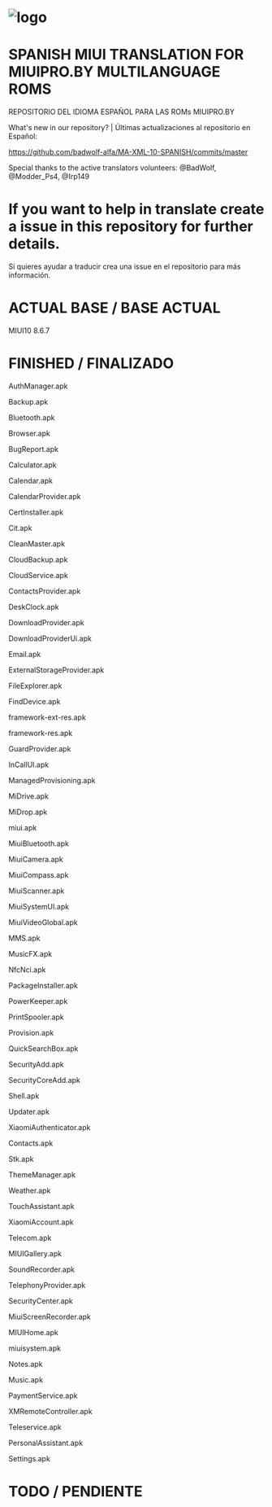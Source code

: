 # ![logo](https://camo.githubusercontent.com/f211c496b82148d536f634f2bfc8be4d89114228/68747470733a2f2f692e696d6775722e636f6d2f7335507343594d2e706e67)

# SPANISH MIUI TRANSLATION FOR MIUIPRO.BY MULTILANGUAGE ROMS
REPOSITORIO DEL IDIOMA ESPAÑOL PARA LAS ROMs MIUIPRO.BY

What's new in our repository?  | Últimas actualizaciones al repositorio en Español:

https://github.com/badwolf-alfa/MA-XML-10-SPANISH/commits/master

Special thanks to the active translators volunteers:
@BadWolf, @Modder_Ps4, @Irp149

# If you want to help in translate create a issue in this repository for further details.

Si quieres ayudar a traducir crea una issue en el repositorio para más información.

# ACTUAL BASE / BASE ACTUAL
MIUI10 8.6.7

# FINISHED / FINALIZADO
AuthManager.apk

Backup.apk

Bluetooth.apk

Browser.apk

BugReport.apk

Calculator.apk

Calendar.apk

CalendarProvider.apk

CertInstaller.apk

Cit.apk

CleanMaster.apk

CloudBackup.apk

CloudService.apk

ContactsProvider.apk

DeskClock.apk

DownloadProvider.apk

DownloadProviderUi.apk

Email.apk

ExternalStorageProvider.apk

FileExplorer.apk

FindDevice.apk

framework-ext-res.apk

framework-res.apk

GuardProvider.apk

InCallUI.apk

ManagedProvisioning.apk

MiDrive.apk

MiDrop.apk

miui.apk

MiuiBluetooth.apk

MiuiCamera.apk

MiuiCompass.apk

MiuiScanner.apk

MiuiSystemUI.apk

MiuiVideoGlobal.apk

MMS.apk

MusicFX.apk

NfcNci.apk

PackageInstaller.apk

PowerKeeper.apk

PrintSpooler.apk

Provision.apk

QuickSearchBox.apk

SecurityAdd.apk

SecurityCoreAdd.apk

Shell.apk

Updater.apk

XiaomiAuthenticator.apk

Contacts.apk

Stk.apk

ThemeManager.apk

Weather.apk

TouchAssistant.apk

XiaomiAccount.apk

Telecom.apk

MIUIGallery.apk

SoundRecorder.apk

TelephonyProvider.apk

SecurityCenter.apk

MiuiScreenRecorder.apk

MIUIHome.apk

miuisystem.apk

Notes.apk

Music.apk

PaymentService.apk

XMRemoteController.apk

Teleservice.apk

PersonalAssistant.apk

Settings.apk

# TODO / PENDIENTE



